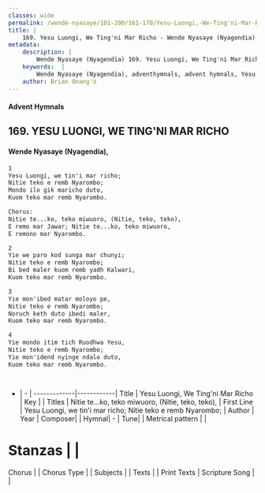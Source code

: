 ```yaml
---
classes: wide
permalink: /wende-nyasaye/101-200/161-170/Yesu-Luongi,-We-Ting'ni-Mar-Richo/
title: |
    169. Yesu Luongi, We Ting'ni Mar Richo - Wende Nyasaye (Nyagendia)
metadata:
    description: |
        Wende Nyasaye (Nyagendia) 169. Yesu Luongi, We Ting'ni Mar Richo. Yesu Luongi, we tin'i mar richo;  Nitie teko e remb Nyarombo; Mondo ilo gik maricho duto, Kuom teko mar remb Nyarombo.  Chorus: Nitie te...ko, teko miwuoro, (Nitie, teko, teko),  E remo mar Jawar; Nitie te...ko, teko miwuoro,  E remono mar Nyarombo.  
    keywords:  |
        Wende Nyasaye (Nyagendia), adventhymnals, advent hymnals, Yesu Luongi, We Ting'ni Mar Richo, Yesu Luongi, we tin'i mar richo;  Nitie teko e remb Nyarombo;. Nitie te...ko, teko miwuoro, (Nitie, teko, teko), 
    author: Brian Onang'o
---
```


#### Advent Hymnals
## 169. YESU LUONGI, WE TING'NI MAR RICHO
####  Wende Nyasaye (Nyagendia),

```txt
1
Yesu Luongi, we tin'i mar richo; 
Nitie teko e remb Nyarombo;
Mondo ilo gik maricho duto,
Kuom teko mar remb Nyarombo.

Chorus:
Nitie te...ko, teko miwuoro, (Nitie, teko, teko), 
E remo mar Jawar; Nitie te...ko, teko miwuoro, 
E remono mar Nyarombo.

2
Yie we paro kod sunga mar chunyi; 
Nitie teko e remb Nyarombo;
Bi bed maler kuom remb yadh Kalwari, 
Kuom teko mar remb Nyarombo.

3
Yie mon'ibed matar moloyo pe, 
Nitie teko e remb Nyarombo;
Noruch keth duto ibedi maler, 
Kuom teko mar remb Nyarombo.

4
Yie mondo itim tich Ruodhwa Yesu, 
Nitie teko e remb Nyarombo;
Yie mon'idend nyinge ndalo duto, 
Kuom teko mar remb Nyarombo.




```

- |   -  |
-------------|------------|
Title | Yesu Luongi, We Ting'ni Mar Richo |
Key |  |
Titles | Nitie te...ko, teko miwuoro, (Nitie, teko, teko),  |
First Line | Yesu Luongi, we tin'i mar richo;  Nitie teko e remb Nyarombo; |
Author | 
Year | 
Composer| |
Hymnal|  - |
Tune|  |
Metrical pattern | |
# Stanzas |  |
Chorus |  |
Chorus Type |  |
Subjects | |
Texts |  |
Print Texts | 
Scripture Song |  |
    
